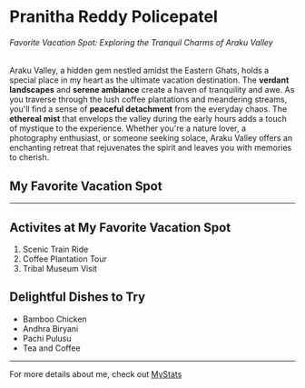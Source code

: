 # Pranitha Reddy Policepatel
###### Favorite Vacation Spot: Exploring the Tranquil Charms of Araku Valley

Araku Valley, a hidden gem nestled amidst the Eastern Ghats, holds a special place in my heart as the ultimate vacation destination. The **verdant landscapes** and **serene ambiance** create a haven of tranquility and awe. As you traverse through the lush coffee plantations and meandering streams, you'll find a sense of **peaceful detachment** from the everyday chaos. The **ethereal mist** that envelops the valley during the early hours adds a touch of mystique to the experience. Whether you're a nature lover, a photography enthusiast, or someone seeking solace, Araku Valley offers an enchanting retreat that rejuvenates the spirit and leaves you with memories to cherish.

## My Favorite Vacation Spot

---

## Activites at My Favorite Vacation Spot

1. Scenic Train Ride
2. Coffee Plantation Tour
3. Tribal Museum Visit

## Delightful Dishes to Try

- Bamboo Chicken
- Andhra Biryani
- Pachi Pulusu
- Tea and Coffee

---

For more details about me, check out [MyStats](MyStats.md)

